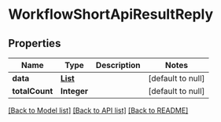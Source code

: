 # WorkflowShortApiResultReply
## Properties

| Name | Type | Description | Notes |
|------------ | ------------- | ------------- | -------------|
| **data** | [**List**](WorkflowShortApiResult.md) |  | [default to null] |
| **totalCount** | **Integer** |  | [default to null] |

[[Back to Model list]](../README.md#documentation-for-models) [[Back to API list]](../README.md#documentation-for-api-endpoints) [[Back to README]](../README.md)

